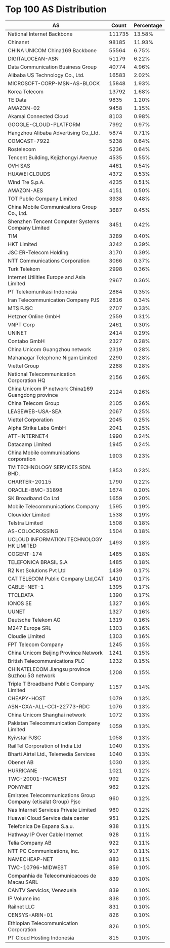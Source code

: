 # Top 100 AS Distribution
| AS | Count | Percentage |
|----|----|----|
| National Internet Backbone | 111735 | 13.58% |
| Chinanet | 98185 | 11.93% |
| CHINA UNICOM China169 Backbone | 55564 | 6.75% |
| DIGITALOCEAN-ASN | 51179 | 6.22% |
| Data Communication Business Group | 40774 | 4.96% |
| Alibaba US Technology Co., Ltd. | 16583 | 2.02% |
| MICROSOFT-CORP-MSN-AS-BLOCK | 15848 | 1.93% |
| Korea Telecom | 13792 | 1.68% |
| TE Data | 9835 | 1.20% |
| AMAZON-02 | 9458 | 1.15% |
| Akamai Connected Cloud | 8103 | 0.98% |
| GOOGLE-CLOUD-PLATFORM | 7992 | 0.97% |
| Hangzhou Alibaba Advertising Co.,Ltd. | 5874 | 0.71% |
| COMCAST-7922 | 5238 | 0.64% |
| Rostelecom | 5236 | 0.64% |
| Tencent Building, Kejizhongyi Avenue | 4535 | 0.55% |
| OVH SAS | 4461 | 0.54% |
| HUAWEI CLOUDS | 4372 | 0.53% |
| Wind Tre S.p.A. | 4235 | 0.51% |
| AMAZON-AES | 4151 | 0.50% |
| TOT Public Company Limited | 3938 | 0.48% |
| China Mobile Communications Group Co., Ltd. | 3687 | 0.45% |
| Shenzhen Tencent Computer Systems Company Limited | 3451 | 0.42% |
| TIM | 3289 | 0.40% |
| HKT Limited | 3242 | 0.39% |
| JSC ER-Telecom Holding | 3170 | 0.39% |
| NTT Communications Corporation | 3066 | 0.37% |
| Turk Telekom | 2998 | 0.36% |
| Internet Utilities Europe and Asia Limited | 2967 | 0.36% |
| PT Telekomunikasi Indonesia | 2884 | 0.35% |
| Iran Telecommunication Company PJS | 2816 | 0.34% |
| MTS PJSC | 2707 | 0.33% |
| Hetzner Online GmbH | 2559 | 0.31% |
| VNPT Corp | 2461 | 0.30% |
| UNINET | 2414 | 0.29% |
| Contabo GmbH | 2327 | 0.28% |
| China Unicom Guangzhou network | 2319 | 0.28% |
| Mahanagar Telephone Nigam Limited | 2290 | 0.28% |
| Viettel Group | 2288 | 0.28% |
| National Telecommunication Corporation HQ | 2156 | 0.26% |
| China Unicom IP network China169 Guangdong province | 2124 | 0.26% |
| China Telecom Group | 2105 | 0.26% |
| LEASEWEB-USA-SEA | 2067 | 0.25% |
| Viettel Corporation | 2045 | 0.25% |
| Alpha Strike Labs GmbH | 2041 | 0.25% |
| ATT-INTERNET4 | 1990 | 0.24% |
| Datacamp Limited | 1945 | 0.24% |
| China Mobile communications corporation | 1903 | 0.23% |
| TM TECHNOLOGY SERVICES SDN. BHD. | 1853 | 0.23% |
| CHARTER-20115 | 1790 | 0.22% |
| ORACLE-BMC-31898 | 1674 | 0.20% |
| SK Broadband Co Ltd | 1659 | 0.20% |
| Mobile Telecommunications Company | 1595 | 0.19% |
| Clouvider Limited | 1538 | 0.19% |
| Telstra Limited | 1508 | 0.18% |
| AS-COLOCROSSING | 1504 | 0.18% |
| UCLOUD INFORMATION TECHNOLOGY HK LIMITED | 1493 | 0.18% |
| COGENT-174 | 1485 | 0.18% |
| TELEFONICA BRASIL S.A | 1485 | 0.18% |
| R2 Net Solutions Pvt Ltd | 1439 | 0.17% |
| CAT TELECOM Public Company Ltd,CAT | 1410 | 0.17% |
| CABLE-NET-1 | 1395 | 0.17% |
| TTCLDATA | 1390 | 0.17% |
| IONOS SE | 1327 | 0.16% |
| UUNET | 1327 | 0.16% |
| Deutsche Telekom AG | 1319 | 0.16% |
| M247 Europe SRL | 1303 | 0.16% |
| Cloudie Limited | 1303 | 0.16% |
| FPT Telecom Company | 1245 | 0.15% |
| China Unicom Beijing Province Network | 1241 | 0.15% |
| British Telecommunications PLC | 1232 | 0.15% |
| CHINATELECOM Jiangsu province Suzhou 5G network | 1208 | 0.15% |
| Triple T Broadband Public Company Limited | 1157 | 0.14% |
| CHEAPY-HOST | 1079 | 0.13% |
| ASN-CXA-ALL-CCI-22773-RDC | 1076 | 0.13% |
| China Unicom Shanghai network | 1072 | 0.13% |
| Pakistan Telecommunication Company Limited | 1059 | 0.13% |
| Kyivstar PJSC | 1058 | 0.13% |
| RailTel Corporation of India Ltd | 1040 | 0.13% |
| Bharti Airtel Ltd., Telemedia Services | 1040 | 0.13% |
| Obenet AB | 1030 | 0.13% |
| HURRICANE | 1021 | 0.12% |
| TWC-20001-PACWEST | 992 | 0.12% |
| PONYNET | 962 | 0.12% |
| Emirates Telecommunications Group Company (etisalat Group) Pjsc | 960 | 0.12% |
| Nas Internet Services Private Limited | 960 | 0.12% |
| Huawei Cloud Service data center | 951 | 0.12% |
| Telefonica De Espana S.a.u. | 938 | 0.11% |
| Hathway IP Over Cable Internet | 928 | 0.11% |
| Telia Company AB | 922 | 0.11% |
| NTT PC Communications, Inc. | 917 | 0.11% |
| NAMECHEAP-NET | 883 | 0.11% |
| TWC-10796-MIDWEST | 859 | 0.10% |
| Companhia de Telecomunicacoes de Macau SARL | 839 | 0.10% |
| CANTV Servicios, Venezuela | 839 | 0.10% |
| IP Volume inc | 838 | 0.10% |
| Railnet LLC | 831 | 0.10% |
| CENSYS-ARIN-01 | 826 | 0.10% |
| Ethiopian Telecommunication Corporation | 826 | 0.10% |
| PT Cloud Hosting Indonesia | 815 | 0.10% |

